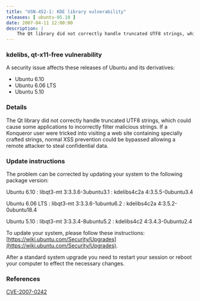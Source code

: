 ```yaml
---
title: "USN-452-1: KDE library vulnerability"
releases: [ ubuntu-05.10 ]
date: 2007-04-11 12:00:00
description: |
    The Qt library did not correctly handle truncated UTF8 strings, which  could cause some applications to incorrectly filter malicious strings.   If a Konqueror user were tricked into visiting a web site containing  specially crafted strings, normal XSS prevention could be bypassed  allowing a remote attacker to steal confidential data.
--- 
```

 
### kdelibs, qt-x11-free vulnerability

A security issue affects these releases of Ubuntu and its derivatives:

* Ubuntu 6.10
* Ubuntu 6.06 LTS
* Ubuntu 5.10

### Details

The Qt library did not correctly handle truncated UTF8 strings, which could cause some applications to incorrectly filter malicious strings. If a Konqueror user were tricked into visiting a web site containing specially crafted strings, normal XSS prevention could be bypassed allowing a remote attacker to steal confidential data.

### Update instructions

The problem can be corrected by updating your system to the following package version:

Ubuntu 6.10
 : libqt3-mt <span>3:3.3.6-3ubuntu3.1</span>
 : kdelibs4c2a <span>4:3.5.5-0ubuntu3.4</span>

Ubuntu 6.06 LTS
 : libqt3-mt <span>3:3.3.6-1ubuntu6.2</span>
 : kdelibs4c2a <span>4:3.5.2-0ubuntu18.4</span>

Ubuntu 5.10
 : libqt3-mt <span>3:3.3.4-8ubuntu5.2</span>
 : kdelibs4c2 <span>4:3.4.3-0ubuntu2.4</span>

To update your system, please follow these instructions: [https://wiki.ubuntu.com/Security/Upgrades](https://wiki.ubuntu.com/Security/Upgrades).

After a standard system upgrade you need to restart your session or reboot your computer to effect the necessary changes.

### References

 [CVE-2007-0242](http://people.ubuntu.com/~ubuntu-security/cve/CVE-2007-0242)
 
